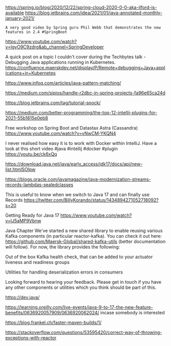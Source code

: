 https://spring.io/blog/2020/12/22/spring-cloud-2020-0-0-aka-ilford-is-available
https://blog.jetbrains.com/idea/2021/01/java-annotated-monthly-january-2021/

    A very good video by Spring guru Phil Webb that demonstrates the new features in 2.4 #SpringBoot

https://www.youtube.com/watch?v=lgyO9C9zdrg&ab_channel=SpringDeveloper


A quick post on a topic I couldn't cover during the Techbytes talk - Debugging Java applications running in Kubernetes. https://confluence.maerskdev.net/display/P/Remote+debugging+Java+applications+in+Kubernetes

https://www.infoq.com/articles/java-pattern-matching/

https://medium.com/sipios/handle-r2dbc-in-spring-projects-fa96e65ca24d

https://blog.jetbrains.com/tag/tutorial-spock/

https://medium.com/better-programming/the-top-12-intellij-plugins-for-2021-55b1815e0eb8


Free workshop on Spring Boot and Datastax Astra (Cassandra)
https://www.youtube.com/watch?v=vNwCM-YKQN4

I never realised how easy it is to work with Docker within IntelliJ. Have a look at this short video #java #intellij #docker #plugin
https://youtu.be/ck6xQq


https://download.java.net/java/early_access/jdk17/docs/api/new-list.htmlSOlpw


https://blogs.oracle.com/javamagazine/java-modernization-streams-records-lambdas-sealedclasses


This is useful to know when we switch to Java 17 and can finally use Records
https://twitter.com/BillyKorando/status/1434894271052718092?s=20


Getting Ready for Java 17
https://www.youtube.com/watch?v=lJ5aMP9Vbnw


Java Chapter We've started a new shared library to enable reusing various Kafka components (in particular reactor-kafka).  You can check it out here: https://github.com/Maersk-Global/shared-kafka-utils (better documentation will follow). For now, the library provides the following:


	
Out of the box Kafka health check, that can be added to your actuator liveness and readiness groups
	
Utilities for handling deserialization errors in consumers

Looking forward to hearing your feedback. Please get in touch if you have any other components or utilities which you think should be part of this. 

https://dev.java/

https://learning.oreilly.com/live-events/java-9-to-17-the-new-feature-benefits/0636920057909/0636920062024/ incase somebody is interested


https://blog.frankel.ch/faster-maven-builds/1/

https://stackoverflow.com/questions/53595420/correct-way-of-throwing-exceptions-with-reactor
